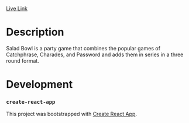 [Live Link](https://crgee1.github.io/saladbowl/)

# Description

Salad Bowl is a party game that combines the popular games of Catchphrase, Charades, and Password and adds them in series in a three round format.

# Development

### `create-react-app`

This project was bootstrapped with [Create React App](https://github.com/facebook/create-react-app).
